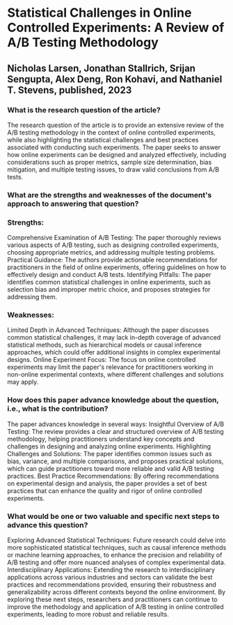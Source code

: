 # Statistical Challenges in Online Controlled Experiments: A Review of A/B Testing Methodology
## Nicholas Larsen, Jonathan Stallrich, Srijan Sengupta, Alex Deng, Ron Kohavi, and Nathaniel T. Stevens, published, 2023

### What is the research question of the article?
The research question of the article is to provide an extensive review of the A/B testing methodology in the context of online controlled experiments, while also highlighting the statistical challenges and best practices associated with conducting such experiments. The paper seeks to answer how online experiments can be designed and analyzed effectively, including considerations such as proper metrics, sample size determination, bias mitigation, and multiple testing issues, to draw valid conclusions from A/B tests.

### What are the strengths and weaknesses of the document's approach to answering that question?
### Strengths:
Comprehensive Examination of A/B Testing: The paper thoroughly reviews various aspects of A/B testing, such as designing controlled experiments, choosing appropriate metrics, and addressing multiple testing problems.
Practical Guidance: The authors provide actionable recommendations for practitioners in the field of online experiments, offering guidelines on how to effectively design and conduct A/B tests.
Identifying Pitfalls: The paper identifies common statistical challenges in online experiments, such as selection bias and improper metric choice, and proposes strategies for addressing them.

### Weaknesses:
Limited Depth in Advanced Techniques: Although the paper discusses common statistical challenges, it may lack in-depth coverage of advanced statistical methods, such as hierarchical models or causal inference approaches, which could offer additional insights in complex experimental designs.
Online Experiment Focus: The focus on online controlled experiments may limit the paper's relevance for practitioners working in non-online experimental contexts, where different challenges and solutions may apply.

### How does this paper advance knowledge about the question, i.e., what is the contribution?
The paper advances knowledge in several ways:
Insightful Overview of A/B Testing: The review provides a clear and structured overview of A/B testing methodology, helping practitioners understand key concepts and challenges in designing and analyzing online experiments.
Highlighting Challenges and Solutions: The paper identifies common issues such as bias, variance, and multiple comparisons, and proposes practical solutions, which can guide practitioners toward more reliable and valid A/B testing practices.
Best Practice Recommendations: By offering recommendations on experimental design and analysis, the paper provides a set of best practices that can enhance the quality and rigor of online controlled experiments.

### What would be one or two valuable and specific next steps to advance this question?
Exploring Advanced Statistical Techniques: Future research could delve into more sophisticated statistical techniques, such as causal inference methods or machine learning approaches, to enhance the precision and reliability of A/B testing and offer more nuanced analyses of complex experimental data.
Interdisciplinary Applications: Extending the research to interdisciplinary applications across various industries and sectors can validate the best practices and recommendations provided, ensuring their robustness and generalizability across different contexts beyond the online environment.
By exploring these next steps, researchers and practitioners can continue to improve the methodology and application of A/B testing in online controlled experiments, leading to more robust and reliable results.